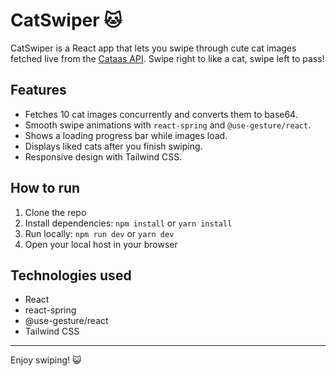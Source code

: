 # CatSwiper 🐱

CatSwiper is a React app that lets you swipe through cute cat images fetched live from the [Cataas API](https://cataas.com). Swipe right to like a cat, swipe left to pass!

## Features

- Fetches 10 cat images concurrently and converts them to base64.
- Smooth swipe animations with `react-spring` and `@use-gesture/react`.
- Shows a loading progress bar while images load.
- Displays liked cats after you finish swiping.
- Responsive design with Tailwind CSS.

## How to run

1. Clone the repo  
2. Install dependencies: `npm install` or `yarn install`  
3. Run locally: `npm run dev` or `yarn dev`  
4. Open your local host in your browser

## Technologies used

- React  
- react-spring  
- @use-gesture/react  
- Tailwind CSS

---
Enjoy swiping! 😺
